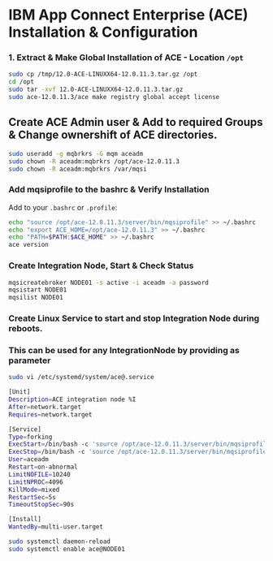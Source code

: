 # IBM App Connect Enterprise (ACE) Installation & Configuration

### 1. Extract & Make Global Installation of ACE - Location `/opt`
```bash
sudo cp /tmp/12.0-ACE-LINUXX64-12.0.11.3.tar.gz /opt
cd /opt
sudo tar -xvf 12.0-ACE-LINUXX64-12.0.11.3.tar.gz
sudo ace-12.0.11.3/ace make registry global accept license
```

## Create ACE Admin user & Add to required Groups & Change ownershift of ACE directories.
```bash
sudo useradd -g mqbrkrs -G mqm aceadm
sudo chown -R aceadm:mqbrkrs /opt/ace-12.0.11.3
sudo chown -R aceadm:mqbrkrs /var/mqsi
```

### Add mqsiprofile to the bashrc & Verify Installation
Add to your `.bashrc` or `.profile`:
```bash
echo "source /opt/ace-12.0.11.3/server/bin/mqsiprofile" >> ~/.bashrc
echo "export ACE_HOME=/opt/ace-12.0.11.3" >> ~/.bashrc
echo "PATH=$PATH:$ACE_HOME" >> ~/.bashrc
ace version
```

### Create Integration Node, Start & Check Status
```bash
mqsicreatebroker NODE01 -s active -i aceadm -a password
mqsistart NODE01
mqsilist NODE01
```

### Create Linux Service to start and stop Integration Node during reboots.
### This can be used for any IntegrationNode by providing as parameter
```bash
sudo vi /etc/systemd/system/ace@.service

[Unit]
Description=ACE integration node %I
After=network.target
Requires=network.target

[Service]
Type=forking
ExecStart=/bin/bash -c 'source /opt/ace-12.0.11.3/server/bin/mqsiprofile && /opt/ace-12.0.11.3/server/bin/mqsistart %I'
ExecStop=/bin/bash -c 'source /opt/ace-12.0.11.3/server/bin/mqsiprofile && /opt/ace-12.0.11.3/server/bin/mqsistop %I'
User=aceadm
Restart=on-abnormal
LimitNOFILE=10240
LimitNPROC=4096
KillMode=mixed
RestartSec=5s
TimeoutStopSec=90s

[Install]
WantedBy=multi-user.target

sudo systemctl daemon-reload
sudo systemctl enable ace@NODE01
```